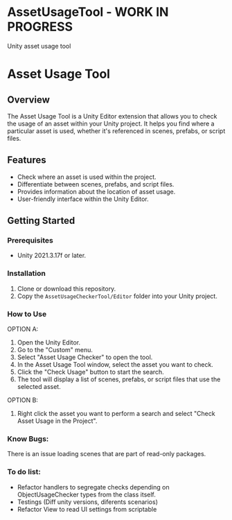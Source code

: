 # AssetUsageTool - WORK IN PROGRESS

Unity asset usage tool



# Asset Usage Tool

## Overview

The Asset Usage Tool is a Unity Editor extension that allows you to check the usage of an asset within your Unity project. It helps you find where a particular asset is used, whether it's referenced in scenes, prefabs, or script files.

## Features

- Check where an asset is used within the project.
- Differentiate between scenes, prefabs, and script files.
- Provides information about the location of asset usage.
- User-friendly interface within the Unity Editor.

## Getting Started

### Prerequisites

- Unity 2021.3.17f or later.

### Installation

1. Clone or download this repository.
2. Copy the `AssetUsageCheckerTool/Editor` folder into your Unity project.

### How to Use

OPTION A:
1. Open the Unity Editor.
2. Go to the "Custom" menu.
3. Select "Asset Usage Checker" to open the tool.
4. In the Asset Usage Tool window, select the asset you want to check.
5. Click the "Check Usage" button to start the search.
6. The tool will display a list of scenes, prefabs, or script files that use the selected asset.

OPTION B:
1. Right click the asset you want to perform a search and select "Check Asset Usage in the Project".

### Know Bugs:

There is an issue loading scenes that are part of read-only packages. 

### To do list:

* Refactor handlers to segregate checks depending on ObjectUsageChecker types from the class itself.
* Testings (Diff unity versions, diferents scenarios)
* Refactor View to read UI settings from scriptable
